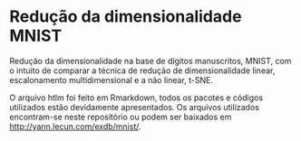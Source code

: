 # Redução da dimensionalidade MNIST
Redução da dimensionalidade na base de dígitos manuscritos, MNIST, com o intuito de comparar a técnica de redução de dimensionalidade linear, escalonamento multidimensional e a não linear, t-SNE.

O arquivo htlm foi feito em Rmarkdown, todos os pacotes e códigos utilizados estão devidamente apresentados. Os arquivos utilizados encontram-se neste repositório ou podem ser baixados em <http://yann.lecun.com/exdb/mnist/>.
